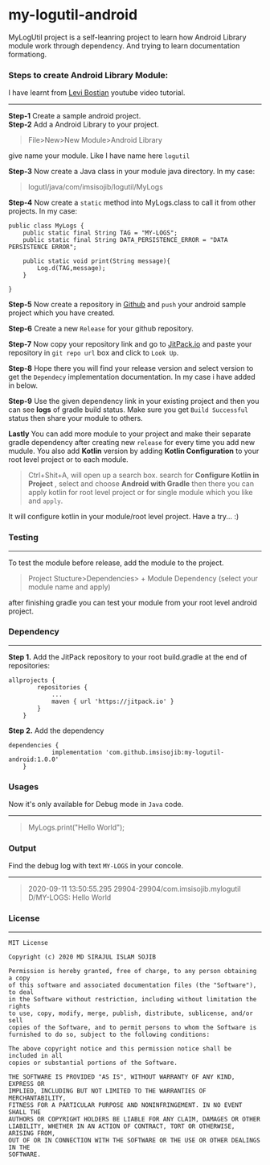 # my-logutil-android
MyLogUtil project is a self-leanring project to learn how Android Library module work through dependency. And trying to learn documentation formationg.

### Steps to create Android Library Module:
I have learnt from [Levi Bostian](https://youtu.be/RYiZZprUNJw "Youtube Channel Link") youtube video tutorial.
***
**Step-1** Create a sample android project.<br>
**Step-2** Add a Android Library to your project.<br>
>File>New>New Module>Android Library

give name your module. Like I have name here `logutil`

**Step-3** Now create a Java class in your module java directory. In my case:

>logutl/java/com/imsisojib/logutil/MyLogs

**Step-4** Now create a `static` method into MyLogs.class to call it from other projects. In my case:
```Java:
public class MyLogs {
    public static final String TAG = "MY-LOGS";
    public static final String DATA_PERSISTENCE_ERROR = "DATA PERSISTENCE ERROR";

    public static void print(String message){
        Log.d(TAG,message);
    }

}
```
**Step-5** Now create a repository in [Github](https://github.com/ "Github") and `push` your android sample project which you have created.

**Step-6** Create a new `Release` for your github repository.

**Step-7** Now copy your repository link and go to [JitPack.io](https://jitpack.io/ "jitpack.io") and paste your repository in `git repo url` box and click to `Look Up`.

**Step-8** Hope there you will find your release version and select version to get the `Dependecy` implementation documentation. In my case i have added in below.

**Step-9** Use the given dependency link in your existing project and then you can see **logs** of gradle build status. Make sure you get `Build Successful` status then share your module to others.

**Lastly** You can add more module to your project and make their separate gradle dependency after creating new `release` for every time you add new mudule. You also add **Kotlin** version by adding **Kotlin Configuration** to your root level project or to each module. 

> Ctrl+Shit+A, will open up a search box. search for **Configure Kotlin in Project** , select and choose **Android with Gradle** then there you can apply kotlin for root level project or for single module which you like and `apply`.

It will configure kotlin in your module/root level project. Have a try... :) 


### Testing
***
To test the module before release, add the module to the project.
> Project Stucture>Dependencies> + Module Dependency (select your module name and apply)

after finishing gradle you can test your module from your root level android project. 


### Dependency
***
**Step 1.** Add the JitPack repository to your root build.gradle at the end of repositories:<br>

```
allprojects {
		repositories {
			...
			maven { url 'https://jitpack.io' }
		}
	}
```

**Step 2.**  Add the dependency

```
dependencies {
	        implementation 'com.github.imsisojib:my-logutil-android:1.0.0'
	}
```

### Usages
Now it's only available for Debug mode in  `Java` code.
***
>MyLogs.print("Hello World");

### Output
Find the debug log with text `MY-LOGS` in your concole.
***
>2020-09-11 13:50:55.295 29904-29904/com.imsisojib.mylogutil D/MY-LOGS: Hello World

### License
***

```
MIT License

Copyright (c) 2020 MD SIRAJUL ISLAM SOJIB

Permission is hereby granted, free of charge, to any person obtaining a copy
of this software and associated documentation files (the "Software"), to deal
in the Software without restriction, including without limitation the rights
to use, copy, modify, merge, publish, distribute, sublicense, and/or sell
copies of the Software, and to permit persons to whom the Software is
furnished to do so, subject to the following conditions:

The above copyright notice and this permission notice shall be included in all
copies or substantial portions of the Software.

THE SOFTWARE IS PROVIDED "AS IS", WITHOUT WARRANTY OF ANY KIND, EXPRESS OR
IMPLIED, INCLUDING BUT NOT LIMITED TO THE WARRANTIES OF MERCHANTABILITY,
FITNESS FOR A PARTICULAR PURPOSE AND NONINFRINGEMENT. IN NO EVENT SHALL THE
AUTHORS OR COPYRIGHT HOLDERS BE LIABLE FOR ANY CLAIM, DAMAGES OR OTHER
LIABILITY, WHETHER IN AN ACTION OF CONTRACT, TORT OR OTHERWISE, ARISING FROM,
OUT OF OR IN CONNECTION WITH THE SOFTWARE OR THE USE OR OTHER DEALINGS IN THE
SOFTWARE.
    
```





